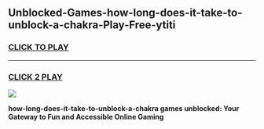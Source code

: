 
## Unblocked-Games-how-long-does-it-take-to-unblock-a-chakra-Play-Free-ytiti
<h3>
<a href="https://premium76.site?title=how-long-does-it-take-to-unblock-a-chakra&ref=19M">CLICK TO PLAY</a></h3>
<hr>

<h3>
<a href="https://premium76.site?title=how-long-does-it-take-to-unblock-a-chakra&ref=19M">CLICK 2 PLAY</a>
  
</h3>

<a href="https://premium76.site?title=how-long-does-it-take-to-unblock-a-chakra&ref=19M"><img src="https://clearcache.store/games.png"></a>


**how-long-does-it-take-to-unblock-a-chakra games unblocked: Your Gateway to Fun and Accessible Online Gaming**
